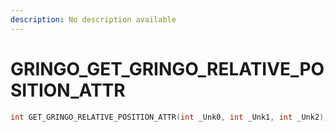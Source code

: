 ```yaml
---
description: No description available 
---
```


# GRINGO\_GET_GRINGO_RELATIVE_POSITION_ATTR

```cpp
int GET_GRINGO_RELATIVE_POSITION_ATTR(int _Unk0, int _Unk1, int _Unk2);
```